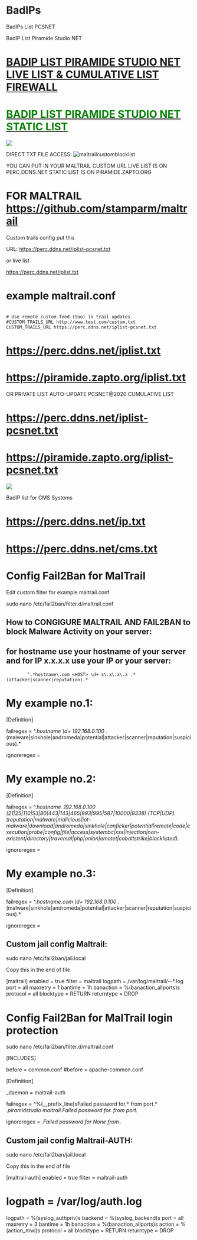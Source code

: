# BadIPs
BadIPs List PCSNET

BadIP List Piramide Studio NET

<a href="https://perc.ddns.net/iplist.txt" title="BadIP List PCSNET Live list"><h1 style="color:green;">BADIP LIST PIRAMIDE STUDIO NET LIVE LIST & CUMULATIVE LIST FIREWALL</h1></a>
<a href="https://piramide.zapto.org/iplist.txt" title="BadIP List PCSNET"><h1 style="color:green;">BADIP LIST PIRAMIDE STUDIO NET STATIC LIST</h1></a>

<a href="https://perc.ddns.net/iplist-pcsnet.txt" title="BAD IPS LIST DOWNLOAD TXT File Comulative list 24h autoupdate WinNTServer/Linux PCSNET" ><img src="https://piramide.zapto.org/i/123enigmaddl.png" /></a>


DIRECT TXT FILE ACCESS:
![maltrailcustomblocklist](https://user-images.githubusercontent.com/27965834/221394264-90eb74a7-0867-4938-89ae-6c2dcc5b5711.jpg)

YOU CAN PUT IN YOUR MALTRAIL CUSTOM URL LIVE LIST IS ON PERC.DDNS.NET STATIC LIST IS ON PIRAMIDE.ZAPTO.ORG 

# FOR MALTRAIL <a href="https://github.com/stamparm/maltrail" title="MalTrail">https://github.com/stamparm/maltrail</a>

Custom trails config put this 

URL: https://perc.ddns.net/iplist-pcsnet.txt 

or live list 

https://perc.ddns.net/iplist.txt 

# example maltrail.conf
<code>
# Use remote custom feed (too) in trail updates
#CUSTOM_TRAILS_URL http://www.test.com/custom.txt
CUSTOM_TRAILS_URL https://perc.ddns.net/iplist-pcsnet.txt
</code>

<a href="https://perc.ddns.net/iplist.txt" title="BadIP List PCSNET"><h1 style="color:green;">https://perc.ddns.net/iplist.txt</h1></a>

<a href="https://piramide.zapto.org/iplist.txt" title="BadIP List PCSNET"><h1 style="color:green;">https://piramide.zapto.org/iplist.txt</h1></a>

OR PRIVATE LIST AUTO-UPDATE PCSNET@2020 CUMULATIVE LIST

<a href="https://perc.ddns.net/iplist-pcsnet.txt" title="BadIP List RealTime-PCSNET"><h1 style="color:green;">https://perc.ddns.net/iplist-pcsnet.txt</h1></a>
<a href="https://piramide.zapto.org/iplist-pcsnet.txt" title="BadIP List PCSNET Comulative"><h1 style="color:green;">https://piramide.zapto.org/iplist-pcsnet.txt</h1></a>

<a href="https://pcsnet.myftp.org/" title="Piramide Studio NET" ><img src="https://piramide.zapto.org/i/education_pcs.png" /></a>

BadIP list for CMS Systems
<a href="https://perc.ddns.net/ip.txt" title="BadIP List for CMS Systems Wordpress/Drupal/Joomla"><h1 style="color:green;">https://perc.ddns.net/ip.txt</h1></a>
<a href="https://perc.ddns.net/cms.txt" title="BadIP List for CMS Systems Wordpress/Drupal"><h1 style="color:green;">https://perc.ddns.net/cms.txt</h1></a>

# Config Fail2Ban for MalTrail

Edit custom filter for example maltrail.conf

sudo nano /etc/fail2ban/filter.d/maltrail.conf

## How to CONGIGURE MALTRAIL AND FAIL2BAN to block Malware Activity on your server:
## for hostname use your hostname of your server and for IP x\.x\.x\.x use your IP or your server:

            ^.*hostname\.com <HOST> \d+ x\.x\.x\.x .*(attacker|scanner|reputation).*

# My example no.1:

[Definition]

failregex =  ^.*hostname <HOST> \d+ 192\.168\.0\.100 .*(malware|sinkhole|andromeda|potential|attacker|scanner|reputation|suspicious).*

ignoreregex = 


# My example no.2:

[Definition]

failregex =  ^.*hostname <HOST>.*192.168.0.100 (21|25|110|53|80|443|143|465|993|995|587|10000|8338) (TCP|UDP).*(reputation|malware|malicious|iot-malware|download|andromeda|sinkhole|conficker|potential|remote|code|execution|probe|config|file|access|systembc|xss|injection|non-existent|directory|traversal|php|onion|emotet|cobaltstrike|blacklisted).* 

                        
ignoreregex = 

# My example no.3:

[Definition]

failregex =  ^.*hostname\.com <HOST> \d+ 192\.168\.0\.100 .*(malware|sinkhole|andromeda|potential|attacker|scanner|reputation|suspicious).*

ignoreregex = 

## Custom jail config Maltrail:
sudo nano /etc/fail2ban/jail.local

Copy this in the end of file

[maltrail]
enabled    = true
filter 	   = maltrail
logpath    = /var/log/maltrail/*-*-*.log
port 	     = all
maxretry   = 1
bantime    = 1h
banaction  = %(banaction_allports)s
protocol   = all
blocktype  = RETURN
returntype = DROP


# Config Fail2Ban for MalTrail login protection

sudo nano /etc/fail2ban/filter.d/maltrail.conf

[INCLUDES]

before = common.conf
#before = apache-common.conf

[Definition]

_daemon = maltrail-auth

failregex = ^%(__prefix_line)sFailed password for.* from <HOST> port.*
            .*piramidstudio maltrail.*Failed password for.* from <HOST> port.*

ignoreregex = .*Failed password for None from <HOST>.*

## Custom jail config Maltrail-AUTH:

sudo nano /etc/fail2ban/jail.local

Copy this in the end of file

[maltrail-auth]
enabled    = true
filter 	   = maltrail-auth
# logpath  	= /var/log/auth.log
logpath    = %(syslog_authpriv)s
backend    = %(syslog_backend)s
port 	     = all
maxretry   = 3
bantime    = 1h
banaction  = %(banaction_allports)s
action 	   = %(action_mwl)s
protocol   = all
blocktype  = RETURN
returntype = DROP



